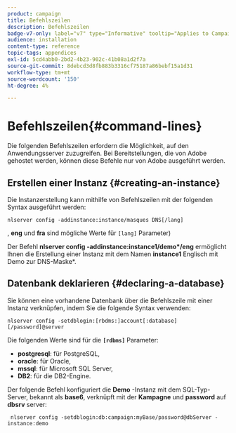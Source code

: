 ```yaml
---
product: campaign
title: Befehlszeilen
description: Befehlszeilen
badge-v7-only: label="v7" type="Informative" tooltip="Applies to Campaign Classic v7 only"
audience: installation
content-type: reference
topic-tags: appendices
exl-id: 5cd4abb0-2bd2-4b23-902c-41b08a1d2f7a
source-git-commit: 8debcd3d8fb883b3316cf75187a86bebf15a1d31
workflow-type: tm+mt
source-wordcount: '150'
ht-degree: 4%

---
```


# Befehlszeilen{#command-lines}



Die folgenden Befehlszeilen erfordern die Möglichkeit, auf den Anwendungsserver zuzugreifen. Bei Bereitstellungen, die von Adobe gehostet werden, können diese Befehle nur von Adobe ausgeführt werden.

## Erstellen einer Instanz {#creating-an-instance}

Die Instanzerstellung kann mithilfe von Befehlszeilen mit der folgenden Syntax ausgeführt werden:

```
nlserver config -addinstance:instance/masques DNS[/lang]
```

, **eng** und **fra** sind mögliche Werte für `[lang]` Parameter)

Der Befehl **nlserver config -addinstance:instance1/demo&#42;/eng** ermöglicht Ihnen die Erstellung einer Instanz mit dem Namen **instance1** Englisch mit Demo zur DNS-Maske&#42;.

## Datenbank deklarieren {#declaring-a-database}

Sie können eine vorhandene Datenbank über die Befehlszeile mit einer Instanz verknüpfen, indem Sie die folgende Syntax verwenden:

```
nlserver config -setdblogin:[rbdms:]account[:database][/password]@server
```

Die folgenden Werte sind für die **`[rdbms]`** Parameter:

* **postgresql**: für PostgreSQL,
* **oracle**: für Oracle,
* **mssql**: für Microsoft SQL Server,
* **DB2**: für die DB2-Engine.

Der folgende Befehl konfiguriert die **Demo** -Instanz mit dem SQL-Typ-Server, bekannt als **base6**, verknüpft mit der **Kampagne** und **password** auf **dbsrv** server:

```
 nlserver config -setdblogin:db:campaign:myBase/password@dbServer -instance:demo
```
